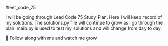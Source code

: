 #leet_code_75

I will be going through Lead Code 75 Study Plan. Here I will keep record of my solutions. 
The solutions.py file will continue to grow as I go through the plan. main.py is used to test my solutions and will change from day to day. 

🌱 Follow along with me and watch me grow
